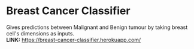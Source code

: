 # Breast Cancer Classifier
Gives predictions between Malignant and Benign tumour by taking breast cell's dimensions as inputs.          
**LINK:** https://breast-cancer-classifier.herokuapp.com/
